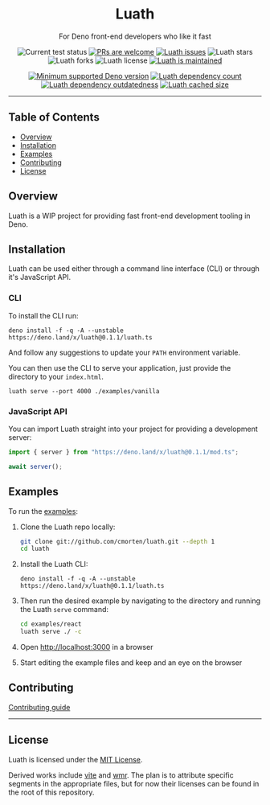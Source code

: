 <p align="center">
  <h1 align="center">Luath</h1>
</p>
<p align="center">
  For Deno front-end developers who like it fast
</p>
<p align="center">
   <img src="https://github.com/cmorten/luath/workflows/Test/badge.svg" alt="Current test status" />
   <a href="http://makeapullrequest.com"><img src="https://img.shields.io/badge/PRs-welcome-brightgreen.svg" alt="PRs are welcome" /></a>
   <a href="https://github.com/cmorten/luath/issues/"><img src="https://img.shields.io/github/issues/cmorten/luath" alt="Luath issues" /></a>
   <img src="https://img.shields.io/github/stars/cmorten/luath" alt="Luath stars" />
   <img src="https://img.shields.io/github/forks/cmorten/luath" alt="Luath forks" />
   <img src="https://img.shields.io/github/license/cmorten/luath" alt="Luath license" />
   <a href="https://github.com/cmorten/luath/graphs/commit-activity"><img src="https://img.shields.io/badge/Maintained%3F-yes-green.svg" alt="Luath is maintained" /></a>
</p>
<p align="center">
   <a href="https://github.com/denoland/deno/blob/main/Releases.md"><img src="https://img.shields.io/badge/deno-^1.8.0-brightgreen?logo=deno" alt="Minimum supported Deno version" /></a>
   <a href="https://deno-visualizer.danopia.net/dependencies-of/https/raw.githubusercontent.com/cmorten/luath/main/mod.ts"><img src="https://img.shields.io/endpoint?url=https%3A%2F%2Fdeno-visualizer.danopia.net%2Fshields%2Fdep-count%2Fhttps%2Fraw.githubusercontent.com%2Fcmorten%2Fluath%2Fmain%2Fmod.ts" alt="Luath dependency count" /></a>
   <a href="https://deno-visualizer.danopia.net/dependencies-of/https/raw.githubusercontent.com/cmorten/luath/main/mod.ts"><img src="https://img.shields.io/endpoint?url=https%3A%2F%2Fdeno-visualizer.danopia.net%2Fshields%2Fupdates%2Fhttps%2Fraw.githubusercontent.com%2Fcmorten%2Fluath%2Fmain%2Fmod.ts" alt="Luath dependency outdatedness" /></a>
   <a href="https://deno-visualizer.danopia.net/dependencies-of/https/raw.githubusercontent.com/cmorten/luath/main/mod.ts"><img src="https://img.shields.io/endpoint?url=https%3A%2F%2Fdeno-visualizer.danopia.net%2Fshields%2Fcache-size%2Fhttps%2Fraw.githubusercontent.com%2Fcmorten%2Fluath%2Fmain%2Fmod.ts" alt="Luath cached size" /></a>
</p>

---

## Table of Contents

- [Overview](#overview)
- [Installation](#installation)
- [Examples](#examples)
- [Contributing](#contributing)
- [License](#license)

## Overview

Luath is a WIP project for providing fast front-end development tooling in Deno.

## Installation

Luath can be used either through a command line interface (CLI) or through it's JavaScript API.

### CLI

To install the CLI run:

```console
deno install -f -q -A --unstable https://deno.land/x/luath@0.1.1/luath.ts
```

And follow any suggestions to update your `PATH` environment variable.

You can then use the CLI to serve your application, just provide the directory to your `index.html`.

```console
luath serve --port 4000 ./examples/vanilla
```

### JavaScript API

You can import Luath straight into your project for providing a development server:

```ts
import { server } from "https://deno.land/x/luath@0.1.1/mod.ts";

await server();
```

## Examples

To run the [examples](./examples):

1. Clone the Luath repo locally:

   ```bash
   git clone git://github.com/cmorten/luath.git --depth 1
   cd luath
   ```

1. Install the Luath CLI:

   ```console
   deno install -f -q -A --unstable https://deno.land/x/luath@0.1.1/luath.ts
   ```

1. Then run the desired example by navigating to the directory and running the Luath `serve` command:

   ```bash
   cd examples/react
   luath serve ./ -c
   ```

1. Open <http://localhost:3000> in a browser

1. Start editing the example files and keep and an eye on the browser

## Contributing

[Contributing guide](./.github/CONTRIBUTING.md)

---

## License

Luath is licensed under the [MIT License](./LICENSE.md).

Derived works include [vite](https://github.com/vitejs/vite) and [wmr](https://github.com/preactjs/wmr). The plan is to attribute specific segments in the appropriate files, but for now their licenses can be found in the root of this repository.

